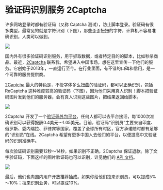 # 验证码识别服务 2Captcha

许多网站登录时都有验证码（又称 Captcha 测试），防止脚本登录。验证码有很多类型，最常见的就是字符识别（下图），那些歪歪扭扭的字符，计算机不容易准确识别，人类可以做到。

![](https://www.wangbase.com/blogimg/asset/201912/bg2019123001.jpg)

国内外有很多验证码识别服务，用于抓取数据，或者特定目的的脚本，比如秒杀商品。最近，[2Captcha](http://2captcha.com/) 联系我，希望进入中国市场，想在这里宣传一下他们的服务。它创始于2013年，一直运行至今。在行业里面，有不错的口碑和信用，是一个可靠的服务提供商。

[2Captcha](http://2captcha.com/)  最大的特色是，不管字体多么扭曲的验证码，都可以正确识别，包括 ReCaptcha 这种难度较高的验证码（下图），因为他们采用真人识别！脚本把验证码图片发到他们的服务器，会有真人识别这些图片，把结果返回给脚本。

![](https://www.wangbase.com/blogimg/asset/201912/bg2019123002.jpg) 

2Captcha 开发了一个[验证码外包平台](https://2captcha.com/make-money-online)，任何人都可以去平台接活，每1000次准确识别可以获得报酬0.4美元～1.05美元。目前，验证码“识别员”主要来自印度、俄罗斯、委内瑞拉、菲律宾等国家，覆盖了全球所有时区，官方承诺随时都有足够的“识别员”在线。2Captcha 希望有更多中国人去他们的平台，以便提高中文验证码的识别准确率。

每次验证码识别需要12秒～14秒，如果识别不正确，2Captcha 保证退款。除了文字验证码，下面这样的图片验证码也可以识别，详见他们的 [API 文档](https://2captcha.com/2captcha-api)。 

![](https://www.wangbase.com/blogimg/asset/201912/bg2019123005.jpg)

最后，他们也向国内用户开放推荐抽成。如果你给他们拉来识别员，可以提成5%～10%；拉来识别业务，可以提成10%。

